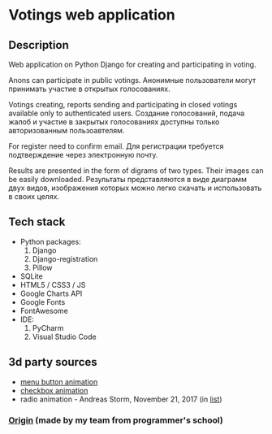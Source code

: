 # Votings web application

## Description
Web application on Python Django for creating and participating in voting.

Anons can participate in public votings.
Анонимные пользователи могут принимать участие в открытых голосованиях.

Votings creating, reports sending and participating in closed votings available only to authenticated users.
Создание голосований, подача жалоб и участие в закрытых голосованиях доступны только авторизованным пользоавтелям.

For register need to confirm email.
Для регистрации требуется подтверждение через электронную почту.

Results are presented in the form of digrams of two types. Their images can be easily downloaded.
Результаты представляются в виде диаграмм двух видов, изображения которых можно легко скачать и использовать в своих целях.

## Tech stack
- Python packages:
  1. Django
  2. Django-registration
  3. Pillow
- SQLite</li>
- HTML5 / CSS3 / JS
- Google Charts API
- Google Fonts
- FontAwesome
- IDE:
  1. PyCharm
  2. Visual Studio Code

## 3d party sources
- [menu button animation](https://nisnom.com/veb-razrabotki/6-stilnyh-hoverov-dlya-knopok/#more-1718)
- [checkbox animation](https://dribbble.com/shots/3602609-16-Checkbox)
- radio animation - Andreas Storm, November 21, 2017 (in [list](https://freefrontend.com/css-radio-buttons/))

### [Origin](https://gitlab.informatics.ru/2020-2021/online/s101/group-04/simple-votings-1/simple-votings-1) (made by my team from programmer's school) 

